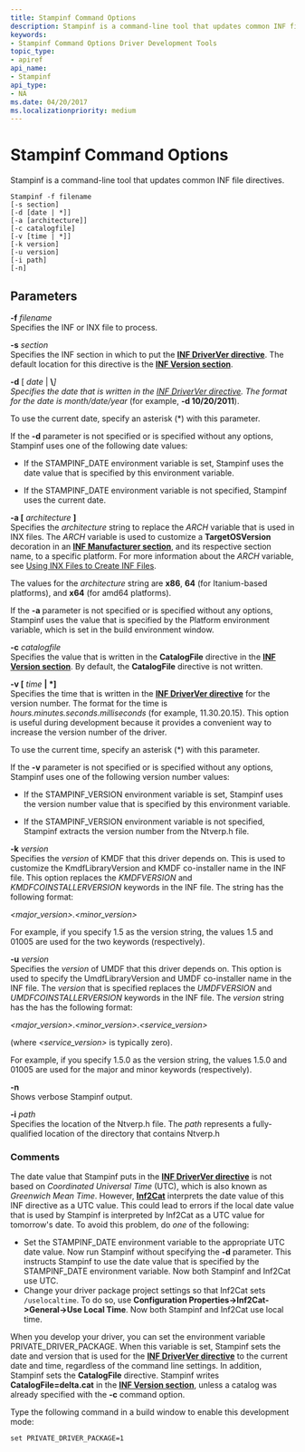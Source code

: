 ```yaml
---
title: Stampinf Command Options
description: Stampinf is a command-line tool that updates common INF file directives.
keywords:
- Stampinf Command Options Driver Development Tools
topic_type:
- apiref
api_name:
- Stampinf
api_type:
- NA
ms.date: 04/20/2017
ms.localizationpriority: medium
---
```


# Stampinf Command Options


Stampinf is a command-line tool that updates common INF file directives.

```
Stampinf -f filename 
[-s section] 
[-d [date | *]] 
[-a [architecture]] 
[-c catalogfile]
[-v [time | *]]
[-k version] 
[-u version]
[-i path]
[-n]
```

## <span id="Parameters"></span><span id="parameters"></span><span id="PARAMETERS"></span>Parameters


<span id="_______-f________filename______"></span><span id="_______-F________FILENAME______"></span> **-f** *filename*   
Specifies the INF or INX file to process.

<span id="-s_section"></span><span id="-S_SECTION"></span>**-s** *section*  
Specifies the INF section in which to put the [**INF DriverVer directive**](../install/inf-driverver-directive.md). The default location for this directive is the [**INF Version section**](../install/inf-version-section.md).

<span id="_______-d_________date_____"></span><span id="_______-D_________DATE_____"></span> **-d** \[ *date* | **\\**<em>\]  
Specifies the date that is written in the [INF DriverVer directive](../install/inf-driverver-directive.md). The format for the date is month/date/year</em> (for example, **-d 10/20/2011**).

To use the current date, specify an asterisk (\*) with this parameter.

If the **-d** parameter is not specified or is specified without any options, Stampinf uses one of the following date values:

-   If the STAMPINF\_DATE environment variable is set, Stampinf uses the date value that is specified by this environment variable.

-   If the STAMPINF\_DATE environment variable is not specified, Stampinf uses the current date.

<span id="_______-a_________architecture______________"></span><span id="_______-A_________ARCHITECTURE______________"></span> **-a \[** *architecture* **\]**   
Specifies the *architecture* string to replace the $ARCH$ variable that is used in INX files. The $ARCH$ variable is used to customize a **TargetOSVersion** decoration in an [**INF Manufacturer section**](../install/inf-manufacturer-section.md), and its respective section name, to a specific platform. For more information about the $ARCH$ variable, see [Using INX Files to Create INF Files](../wdf/using-inx-files-to-create-inf-files.md).

The values for the *architecture* string are **x86**, **64** (for Itanium-based platforms), and **x64** (for amd64 platforms).

If the **-a** parameter is not specified or is specified without any options, Stampinf uses the value that is specified by the Platform environment variable, which is set in the build environment window.

<span id="_______-c________catalogfile______"></span><span id="_______-C________CATALOGFILE______"></span> **-c** *catalogfile*   
Specifies the value that is written in the **CatalogFile** directive in the [**INF Version section**](../install/inf-version-section.md). By default, the **CatalogFile** directive is not written.

<span id="_______-v_________time_____"></span><span id="_______-V_________TIME_____"></span> **-v \[** *time* **| \*\]**  
Specifies the time that is written in the [**INF DriverVer directive**](../install/inf-driverver-directive.md) for the version number. The format for the time is *hours.minutes.seconds.milliseconds* (for example, 11.30.20.15). This option is useful during development because it provides a convenient way to increase the version number of the driver.

To use the current time, specify an asterisk (\*) with this parameter.

If the **-v** parameter is not specified or is specified without any options, Stampinf uses one of the following version number values:

-   If the STAMPINF\_VERSION environment variable is set, Stampinf uses the version number value that is specified by this environment variable.

-   If the STAMPINF\_VERSION environment variable is not specified, Stampinf extracts the version number from the Ntverp.h file.

<span id="_______-k________version______"></span><span id="_______-K________VERSION______"></span> **-k** *version*   
Specifies the *version* of KMDF that this driver depends on. This is used to customize the KmdfLibraryVersion and KMDF co-installer name in the INF file. This option replaces the $KMDFVERSION$ and $KMDFCOINSTALLERVERSION$ keywords in the INF file. The string has the following format:

*&lt;major\_version&gt;.&lt;minor\_version&gt;*

For example, if you specify 1.5 as the version string, the values 1.5 and 01005 are used for the two keywords (respectively).

<span id="_______-u________version______"></span><span id="_______-U________VERSION______"></span> **-u** *version*   
Specifies the *version* of UMDF that this driver depends on. This option is used to specify the UmdfLibraryVersion and UMDF co-installer name in the INF file. The *version* that is specified replaces the $UMDFVERSION$ and $UMDFCOINSTALLERVERSION$ keywords in the INF file. The *version* string has the has the following format:

*&lt;major\_version&gt;*.*&lt;minor\_version&gt;*.*&lt;service\_version&gt;*

(where *&lt;service\_version&gt;* is typically zero).

For example, if you specify 1.5.0 as the version string, the values 1.5.0 and 01005 are used for the major and minor keywords (respectively).

<span id="_______-n______"></span><span id="_______-N______"></span> **-n**   
Shows verbose Stampinf output.

<span id="-i_path"></span><span id="-I_PATH"></span>**-i** *path*  
Specifies the location of the Ntverp.h file. The *path* represents a fully-qualified location of the directory that contains Ntverp.h

### Comments

The date value that Stampinf puts in the [**INF DriverVer directive**](../install/inf-driverver-directive.md) is not based on *Coordinated Universal Time* (UTC), which is also known as *Greenwich Mean Time*. However, [**Inf2Cat**](inf2cat.md) interprets the date value of this INF directive as a UTC value. This could lead to errors if the local date value that is used by Stampinf is interpreted by Inf2Cat as a UTC value for tomorrow's date. To avoid this problem, do *one* of the following:

-   Set the STAMPINF\_DATE environment variable to the appropriate UTC date value. Now run Stampinf without specifying the **-d** parameter. This instructs Stampinf to use the date value that is specified by the STAMPINF\_DATE environment variable.  Now both Stampinf and Inf2Cat use UTC.
-   Change your driver package project settings so that Inf2Cat sets `/uselocaltime`. To do so, use **Configuration Properties->Inf2Cat->General->Use Local Time**. Now both Stampinf and Inf2Cat use local time.

When you develop your driver, you can set the environment variable PRIVATE\_DRIVER\_PACKAGE. When this variable is set, Stampinf sets the date and version that is used for the [**INF DriverVer directive**](../install/inf-driverver-directive.md) to the current date and time, regardless of the command line settings. In addition, Stampinf sets the **CatalogFile** directive. Stampinf writes **CatalogFile=delta.cat** in the [**INF Version section**](../install/inf-version-section.md), unless a catalog was already specified with the **-c** command option.

Type the following command in a build window to enable this development mode:

```
set PRIVATE_DRIVER_PACKAGE=1
```

 


